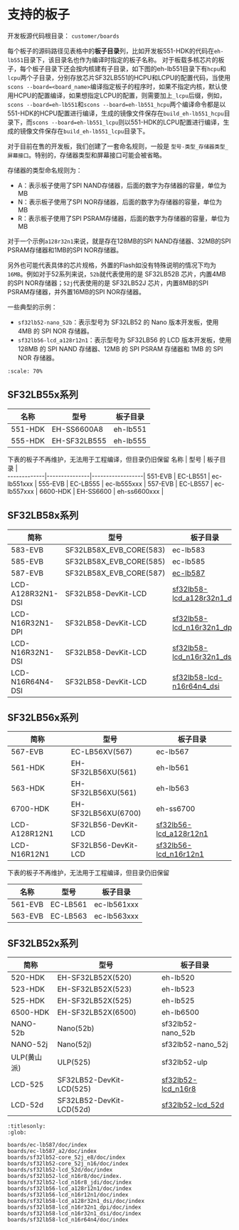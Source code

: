# 支持的板子

开发板源代码根目录： `customer/boards`

每个板子的源码路径见表格中的**板子目录**列，比如开发板551-HDK的代码在`eh-lb551`目录下，该目录名也作为编译时指定的板子名称。
对于板载多核芯片的板子，每个板子目录下还会按内核建有子目录，如下图的eh-lb551目录下有`hcpu`和`lcpu`两个子目录，分别存放芯片SF32LB551的HCPU和LCPU的配置代码，当使用`scons --board=<board_name>`编译指定板子的程序时，如果不指定内核，默认使用HCPU的配置编译，如果想指定LCPU的配置，则需要加上`_lcpu`后缀，例如，`scons --board=eh-lb551`和`scons --board=eh-lb551_hcpu`两个编译命令都是以551-HDK的HCPU配置进行编译，生成的镜像文件保存在`build_eh-lb551_hcpu`目录下，而`scons --board=eh-lb551_lcpu`则以551-HDK的LCPU配置进行编译，生成的镜像文件保存在`build_eh-lb551_lcpu`目录下。

对于目前在售的开发板，我们创建了一套命名规则，一般是 `型号-类型_存储器类型_屏幕接口`。特别的，存储器类型和屏幕接口可能会被省略。

存储器的类型命名规则为：

- A：表示板子使用了SPI NAND存储器，后面的数字为存储器的容量，单位为MB
- N：表示板子使用了SPI NOR存储器，后面的数字为存储器的容量，单位为MB
- R：表示板子使用了SPI PSRAM存储器，后面的数字为存储器的容量，单位为MB

对于一个示例`a128r32n1`来说，就是存在128MB的SPI NAND存储器、32MB的SPI PSRAM存储器和1MB的SPI NOR存储器。

另外也可能代表具体的芯片规格，外置的Flash如没有特殊说明的情况下均为`16MB`。例如对于52系列来说，`52b`就代表使用的是 SF32LB52B 芯片，内置4MB的SPI NOR存储器；`52j`代表使用的是 SF32LB52J 芯片，内置8MB的SPI PSRAM存储器，并外置16MB的SPI NOR存储器。

一些典型的示例：

- `sf32lb52-nano_52b`：表示型号为 SF32LB52 的 Nano 版本开发板，使用 4MB 的 SPI NOR 存储器。
- `sf32lb56-lcd_a128r12n1`：表示型号为 SF32LB56 的 LCD 版本开发板，使用 128MB 的 SPI NAND 存储器、12MB 的 SPI PSRAM 存储器和 1MB 的 SPI NOR 存储器。

```{image} ../../assets/folder.png
:scale: 70%
```

<!-- 
| left | center | right |
| :--- | :----: | ----: |
| a    | b      | c     | -->


## SF32LB55x系列

名称         |  型号          |    板子目录   |    
-------------|---------------|--------------|
551-HDK       | EH-SS6600A8   |   eh-lb551    | 
555-HDK       | EH-SF32LB555  |   eh-lb555    | 


下表的板子不再维护，无法用于工程编译，但目录仍旧保留
名称         |  型号          |    板子目录      |    
-------------|---------------|------------------|
551-EVB       | EC-LB551     |   ec-lb551xxx    | 
555-EVB       | EC-LB555     |   ec-lb555xxx    | 
557-EVB       | EC-LB557     |   ec-lb557xxx    | 
6600-HDK      | EH-SS6600    |   eh-ss6600xxx   | 


## SF32LB58x系列

简称         |  型号                      |    板子目录   |    
-------------|---------------------------|--------------|
583-EVB       | SF32LB58X_EVB_CORE(583)   |   ec-lb583    | 
585-EVB       | SF32LB58X_EVB_CORE(585)   |   ec-lb585    | 
587-EVB       | SF32LB58X_EVB_CORE(587)   |   [ec-lb587](boards/ec-lb587/doc/index.md)    | 
LCD-A128R32N1-DSI | SF32LB58-DevKit-LCD |   [sf32lb58-lcd_a128r32n1_dsi](boards/sf32lb58-lcd_a128r32n1_dsi/doc/index.md)    |
LCD-N16R32N1-DPI | SF32LB58-DevKit-LCD |   [sf32lb58-lcd_n16r32n1_dpi](boards/sf32lb58-lcd_n16r32n1_dpi/doc/index.md)    |
LCD-N16R32N1-DSI | SF32LB58-DevKit-LCD |   [sf32lb58-lcd_n16r32n1_dsi](boards/sf32lb58-lcd_n16r32n1_dsi/doc/index.md)    |
LCD-N16R64N4-DSI | SF32LB58-DevKit-LCD |   [sf32lb58-lcd-n16r64n4_dsi](boards/sf32lb58-lcd_n16r64n4/doc/index.md)    |

## SF32LB56x系列

简称          |  型号                      |    板子目录   |    
--------------|---------------------------|--------------|
567-EVB       | EC-LB56XV(567)            |   ec-lb567    | 
561-HDK       | EH-SF32LB56XU(561)        |   eh-lb561    | 
563-HDK       | EH-SF32LB56XU(561)        |   eh-lb563    | 
6700-HDK      | EH-SF32LB56XU(6700)       |   eh-ss6700   | 
LCD-A128R12N1 | SF32LB56-DevKit-LCD |   [sf32lb56-lcd_a128r12n1](boards/sf32lb56-lcd_a128r12n1/doc/index.md)    |
LCD-N16R12N1 | SF32LB56-DevKit-LCD |   [sf32lb56-lcd_n16r12n1](boards/sf32lb56-lcd_n16r12n1/doc/index.md)    |


下表的板子不再维护，无法用于工程编译，但目录仍旧保留

名称         |  型号          |    板子目录      |    
-------------|---------------|------------------|
561-EVB       | EC-LB561     |   ec-lb561xxx    | 
563-EVB       | EC-LB563     |   ec-lb563xxx    | 



## SF32LB52x系列

简称         |  型号                      |    板子目录   |    
-------------|---------------------------|--------------|
520-HDK      | EH-SF32LB52X(520)         |   eh-lb520    | 
523-HDK      | EH-SF32LB52X(523)         |   eh-lb523    | 
525-HDK      | EH-SF32LB52X(525)         |   eh-lb525    | 
6500-HDK     | EH-SF32LB52X(6500)        |   eh-lb6500   | 
NANO-52b  | Nano(52b)       |   sf32lb52-nano_52b    |
NANO-52j  | Nano(52j)       |   sf32lb52-nano_52j    |
ULP(黄山派) | ULP(525)         |   sf32lb52-ulp    |
LCD-525 | SF32LB52-DevKit-LCD(525) |   [sf32lb52-lcd_n16r8](boards/sf32lb52-lcd_n16r8/doc/index.md)    |
LCD-52d | SF32LB52-DevKit-LCD(52d) |   [sf32lb52-lcd_52d](boards/sf32lb52-lcd_52d/doc/index.md)    |


```{toctree}
:titlesonly:
:glob:

boards/ec-lb587/doc/index
boards/ec-lb587_a2/doc/index
boards/sf32lb52-core_52j_e8/doc/index
boards/sf32lb52-core_52j_n16/doc/index
boards/sf32lb52-lcd_52d/doc/index
boards/sf32lb52-lcd_n16r8/doc/index.
boards/sf32lb52-lcd_n16r8_jdi/doc/index
boards/sf32lb56-lcd_a128r12n1/doc/index
boards/sf32lb56-lcd_n16r12n1/doc/index
boards/sf32lb58-lcd_a128r32n1_dsi/doc/index
boards/sf32lb58-lcd_n16r32n1_dpi/doc/index
boards/sf32lb58-lcd_n16r32n1_dsi/doc/index
boards/sf32lb58-lcd_n16r64n4/doc/index

```